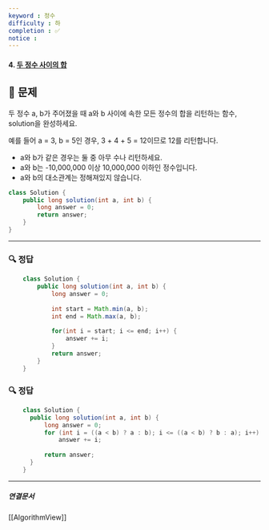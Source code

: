 ```yaml
---
keyword : 정수
difficulty : 하
completion : ✅
notice : 
---
```


#### 4. [두 정수 사이의 합](https://school.programmers.co.kr/learn/courses/30/lessons/12912)

## 📝 문제

 두 정수 a, b가 주어졌을 때 a와 b 사이에 속한 모든 정수의 합을 리턴하는 함수, solution을 완성하세요.
 
 예를 들어 a = 3, b = 5인 경우, 3 + 4 + 5 = 12이므로 12를 리턴합니다.

-   a와 b가 같은 경우는 둘 중 아무 수나 리턴하세요.
-   a와 b는 -10,000,000 이상 10,000,000 이하인 정수입니다.
-   a와 b의 대소관계는 정해져있지 않습니다.

```java
class Solution {
    public long solution(int a, int b) {
        long answer = 0;
        return answer;
    }
}
```


---

### 🔍 정답
```java
    class Solution {
        public long solution(int a, int b) {
            long answer = 0;
            
            int start = Math.min(a, b);
            int end = Math.max(a, b);
            
            for(int i = start; i <= end; i++) {
                answer += i;            
            }
            return answer;
        }
    }
```

### 🔍 정답
```java
    class Solution {
      public long solution(int a, int b) {
          long answer = 0;
          for (int i = ((a < b) ? a : b); i <= ((a < b) ? b : a); i++) 
              answer += i;
    
          return answer;
      }
    }
```


---

##### 연결문서

[[AlgorithmView]]